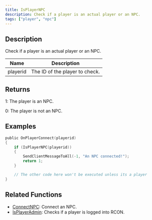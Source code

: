 ```yaml
---
title: IsPlayerNPC
description: Check if a player is an actual player or an NPC.
tags: ["player", "npc"]
---
```


<VersionWarn version='SA-MP 0.3a' />

## Description

Check if a player is an actual player or an NPC.

| Name     | Description                    |
| -------- | ------------------------------ |
| playerid | The ID of the player to check. |

## Returns

1: The player is an NPC.

0: The player is not an NPC.

## Examples

```c
public OnPlayerConnect(playerid)
{
    if (IsPlayerNPC(playerid))
    {
        SendClientMessageToAll(-1, "An NPC connected!");
        return 1;
    }

    // The other code here won't be executed unless its a player
}
```

## Related Functions

- [ConnectNPC](ConnectNPC.md): Connect an NPC.
- [IsPlayerAdmin](IsPlayerAdmin.md): Checks if a player is logged into RCON.
